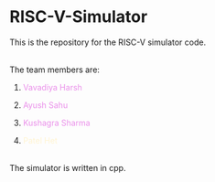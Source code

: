 # RISC-V-Simulator

This is the repository for the RISC-V simulator code.

<br> 
The team members are:
<br>

1. <p style="color:#EA8FEA;"> Vavadiya Harsh </p>
2. <p style="color:#EA8FEA;"> Ayush Sahu </p>
3. <p style="color:#EA8FEA;"> Kushagra Sharma </p>
4. <p style="color:#FFF4D2;"> Patel Het </p>

<br>
The simulator is written in cpp.

